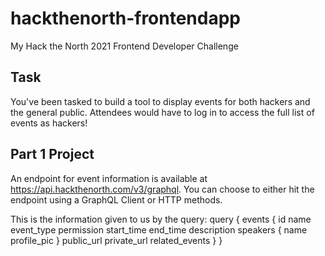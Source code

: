 # hackthenorth-frontendapp
My Hack the North 2021 Frontend Developer Challenge

## Task
You've been tasked to build a tool to display events for both hackers and the general public. Attendees would have to log in to access the full list of events as hackers!

## Part 1 Project
An endpoint for event information is available at https://api.hackthenorth.com/v3/graphql. You can choose to either hit the endpoint using a GraphQL Client or HTTP methods.

This is the information given to us by the query:
query {
  events {
    id
    name
    event_type
    permission
    start_time
    end_time
    description
    speakers {
      name
      profile_pic
    }
    public_url
    private_url
    related_events
  }
}